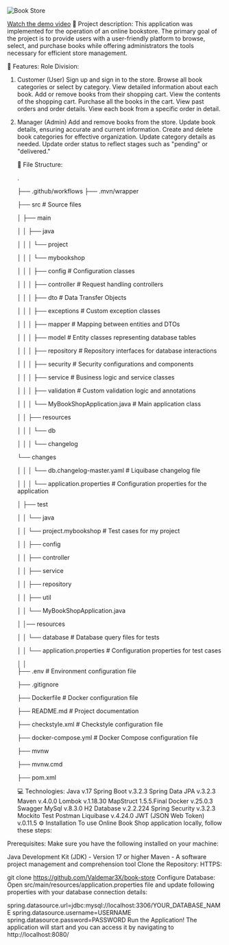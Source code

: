 ![Book Store](assets/book-store.png)

[Watch the demo video](assets/demo.mp4)
📝 Project description:
This application was implemented for the operation of an online bookstore. The primary goal of the project is to provide users with a user-friendly platform to browse, select, and purchase books while offering administrators the tools necessary for efficient store management.

🎯 Features:
Role Division:
1. Customer (User)
   Sign up and sign in to the store.
   Browse all book categories or select by category.
   View detailed information about each book.
   Add or remove books from their shopping cart.
   View the contents of the shopping cart.
   Purchase all the books in the cart.
   View past orders and order details.
   View each book from a specific order in detail.
2. Manager (Admin)
   Add and remove books from the store.
   Update book details, ensuring accurate and current information.
   Create and delete book categories for effective organization.
   Update category details as needed.
   Update order status to reflect stages such as "pending" or "delivered."
   
   📂 File Structure:
   
   .
   
   ├── .github/workflows
   ├── .mvn/wrapper
   
   ├── src   # Source files
   
   │   ├── main
   
   │   │   ├── java
   
   │   │   │   └── project
   
   │   │   │       └── mybookshop
   
   │   │   │           ├── config       # Configuration classes
   
   │   │   │           ├── controller      # Request handling controllers
   
   │   │   │           ├── dto             # Data Transfer Objects
   
   │   │   │           ├── exceptions      # Custom exception classes
   
   │   │   │           ├── mapper          # Mapping between entities and DTOs
   
   │   │   │           ├── model           # Entity classes representing database tables
   
   │   │   │           ├── repository      # Repository interfaces for database interactions
   
   │   │   │           ├── security        # Security configurations and components
   
   │   │   │           ├── service         # Business logic and service classes
   
   │   │   │           ├── validation      # Custom validation logic and annotations
   
   │   │   │           └── MyBookShopApplication.java  # Main application class
   
   │   │   ├── resources
   
   │   │   │   └── db
   
   │   │   │       └── changelog
   
   └── changes
   
   │   │   │           └── db.changelog-master.yaml   # Liquibase changelog file
   
   │   │   │       └── application.properties  # Configuration properties for the application
   
   │   ├── test
   
   │   │   └── java
   
   │   │       └── project.mybookshop      # Test cases for my project
   
   │   │           ├── config
   
   │   │           ├── controller
   
   │   │           ├── service
   
   │   │           ├── repository
   
   │   │           ├── util
   
   │   │           └── MyBookShopApplication.java
   
   │   │── resources
   
   │   │       └── database            # Database query files for tests
   
   │   │   └── application.properties  # Configuration properties for test cases
   
   │   │               
   ├── .env                     # Environment configuration file
   
   ├── .gitignore
   
   ├── Dockerfile               # Docker configuration file
   
   ├── README.md                # Project documentation
   
   ├── checkstyle.xml           # Checkstyle configuration file
   
   ├── docker-compose.yml       # Docker Compose configuration file
   
   ├── mvnw
   
   ├── mvnw.cmd
   
   ├── pom.xml
       
   💻 Technologies:
   Java v.17
   Spring Boot v.3.2.3
   Spring Data JPA v.3.2.3
   Maven v.4.0.0
   Lombok v.1.18.30
   MapStruct 1.5.5.Final
   Docker v.25.0.3
   Swagger
   MySql v.8.3.0
   H2 Database v.2.2.224
   Spring Security v.3.2.3
   Mockito Test
   Postman
   Liquibase v.4.24.0
   JWT (JSON Web Token) v.0.11.5
   ⚙ Installation
   To use Online Book Shop application locally, follow these steps:

Prerequisites:
Make sure you have the following installed on your machine:

Java Development Kit (JDK) - Version 17 or higher
Maven - A software project management and comprehension tool
Clone the Repository:
HTTPS:

git clone https://github.com/Valdemar3X/book-store
Configure Database:
Open src/main/resources/application.properties file and update following properties with your database connection details:

spring.datasource.url=jdbc:mysql://localhost:3306/YOUR_DATABASE_NAME
spring.datasource.username=USERNAME
spring.datasource.password=PASSWORD
Run the Application!
The application will start and you can access it by navigating to http://localhost:8080/
